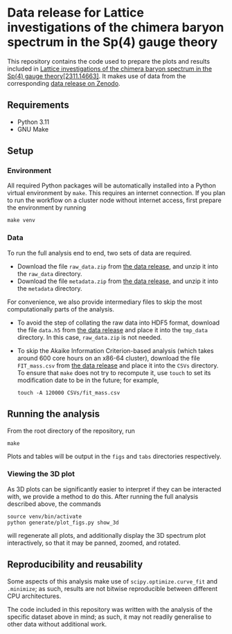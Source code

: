 # Data release for Lattice investigations of the chimera baryon spectrum in the Sp(4) gauge theory

This repository contains the code used to prepare the plots and results
included in
[Lattice investigations of the chimera baryon spectrum in the Sp(4) gauge theory[2311.14663]](https://arxiv.org/abs/2311.14663).
It makes use of data from the corresponding [data release on Zenodo][dr].

## Requirements

- Python 3.11
- GNU Make

## Setup

### Environment

All required Python packages
will be automatically installed into a Python virtual environment by `make`.
This requires an internet connection.
If you plan to run the workflow on a cluster node without internet access,
first prepare the environment by running

    make venv

### Data

To run the full analysis end to end, two sets of data are required.

- Download the file `raw_data.zip` from [the data release][dr],
  and unzip it into the `raw_data` directory.
- Download the file `metadata.zip` from [the data release][dr],
  and unzip it into the `metadata` directory.

For convenience,
we also provide intermediary files to skip
the most computationally parts of the analysis.

- To avoid the step of collating the raw data into HDF5 format,
  download the file `data.h5` from [the data release][dr]
  and place it into the `tmp_data` directory.
  In this case, `raw_data.zip` is not needed.
- To skip the Akaike Information Criterion-based analysis
  (which takes around 600 core hours on an x86-64 cluster),
  download the file `FIT_mass.csv` from [the data release][dr]
  and place it into the `CSVs` directory.
  To ensure that `make` does not try to recompute it,
  use `touch` to set its modification date to be in the future;
  for example,

      touch -A 120000 CSVs/fit_mass.csv

## Running the analysis

From the root directory of the repository,
run

    make

Plots and tables will be output in
the `figs` and `tabs` directories respectively.

### Viewing the 3D plot

As 3D plots can be significantly easier to interpret
if they can be interacted with,
we provide a method to do this.
After running the full analysis described above,
the commands

    source venv/bin/activate
    python generate/plot_figs.py show_3d

will regenerate all plots,
and additionally display the 3D spectrum plot interactively,
so that it may be panned, zoomed, and rotated.

## Reproducibility and reusability

Some aspects of this analysis
make use of `scipy.optimize.curve_fit` and `.minimize`;
as such,
results are not bitwise reproducible
between different CPU architectures.

The code included in this repository
was written with
the analysis of the specific dataset above in mind;
as such,
it may not readily generalise to other data
without additional work.

[dr]: https://doi.org/10.5281/zenodo.10819721
